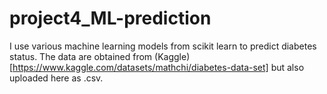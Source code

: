 # project4_ML-prediction
I use various machine learning models from scikit learn to predict diabetes status. The data are obtained from (Kaggle)[https://www.kaggle.com/datasets/mathchi/diabetes-data-set] but also uploaded here as .csv.
